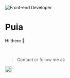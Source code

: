 ![Front-end Developer](https://images.unsplash.com/photo-1500261940006-86bb61e51e52?q=80&w=2070&auto=format&fit=crop&ixlib=rb-4.0.3&ixid=M3wxMjA3fDB8MHxwaG90by1wYWdlfHx8fGVufDB8fHx8fA%3D%3D)

# Puia

Hi there 👋

<br />

> Contact or follow me at:

<a href="https://x.com/puiadotdev">
  <img align="left" width="21px" src="https://banner2.cleanpng.com/20240119/sut/transparent-x-logo-logo-brand-identity-company-organization-black-background-white-x-logo-for-1710916376217.webp" />
</a>

<br />
<br />


